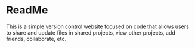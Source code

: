 # ReadMe

This is a simple version control website focused on code that allows users to share and update files in shared projects, view other projects, add friends, collaborate, etc.